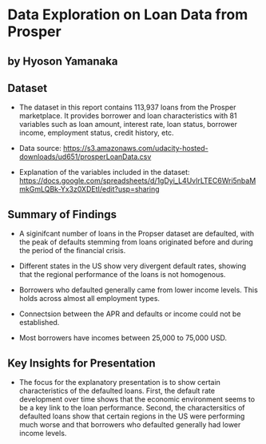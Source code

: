 # Data Exploration on Loan Data from Prosper
## by Hyoson Yamanaka


## Dataset

- The dataset in this report contains 113,937 loans from the Prosper marketplace. It provides borrower and loan characteristics with 81 variables such as loan amount, interest rate, loan status, borrower income, employment status, credit history, etc.


- Data source: https://s3.amazonaws.com/udacity-hosted-downloads/ud651/prosperLoanData.csv


- Explanation of the variables included in the dataset: 
https://docs.google.com/spreadsheets/d/1gDyi_L4UvIrLTEC6Wri5nbaMmkGmLQBk-Yx3z0XDEtI/edit?usp=sharing


## Summary of Findings

- A siginifcant number of loans in the Propser dataset are defaulted, with the peak of defaults stemming from loans originated before and during the period of the financial crisis.

- Different states in the US show very divergent default rates, showing that the regional performance of the loans is not homogenous.

- Borrowers who defaulted generally came from lower income levels. This holds across almost all employment types.

- Connectsion between the APR and defaults or income could not be established.

- Most borrowers have incomes between 25,000 to 75,000 USD.


## Key Insights for Presentation

- The focus for the explanatory presentation is to show certain characteristics of the defaulted loans. First, the default rate development over time shows that the economic environment seems to be a key link to the loan performance. Second, the charactersitics of defaulted loans show that certain regions in the US were performing much worse and that borrowers who defaulted generally had lower income levels.
